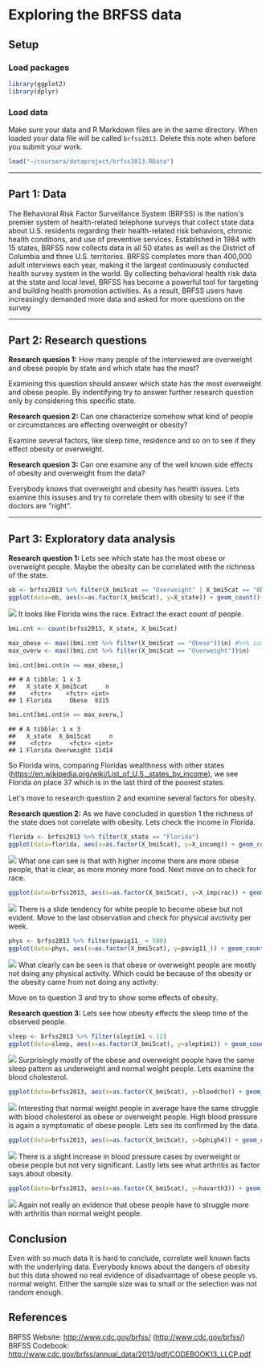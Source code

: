 Exploring the BRFSS data
================

Setup
-----

### Load packages

``` r
library(ggplot2)
library(dplyr)
```

### Load data

Make sure your data and R Markdown files are in the same directory. When loaded your data file will be called `brfss2013`. Delete this note when before you submit your work.

``` r
load("~/coursera/dataproject/brfss2013.RData")
```

------------------------------------------------------------------------

Part 1: Data
------------

The Behavioral Risk Factor Surveillance System (BRFSS) is the nation's premier system of health-related telephone surveys that collect state data about U.S. residents regarding their health-related risk behaviors, chronic health conditions, and use of preventive services. Established in 1984 with 15 states, BRFSS now collects data in all 50 states as well as the District of Columbia and three U.S. territories. BRFSS completes more than 400,000 adult interviews each year, making it the largest continuously conducted health survey system in the world. By collecting behavioral health risk data at the state and local level, BRFSS has become a powerful tool for targeting and building health promotion activities. As a result, BRFSS users have increasingly demanded more data and asked for more questions on the survey

------------------------------------------------------------------------

Part 2: Research questions
--------------------------

**Research quesion 1:** How many people of the interviewed are overweight and obese people by state and which state has the most?

Examining this question should answer which state has the most overweight and obese people. By indentifying try to answer further research question only by considering this specific state.

**Research quesion 2:** Can one characterize somehow what kind of people or circumstances are effecting overweight or obesity?

Examine several factors, like sleep time, residence and so on to see if they effect obesity or overweight.

**Research quesion 3:** Can one examine any of the well known side effects of obesity and overweight from the data?

Everybody knows that overweight and obesity has health issues. Lets examine this issuses and try to correlate them with obesity to see if the doctors are "right".

------------------------------------------------------------------------

Part 3: Exploratory data analysis
---------------------------------

**Research question 1:** Lets see which state has the most obese or overweight people. Maybe the obesity can be correlated with the richness of the state.

``` r
ob <- brfss2013 %>% filter(X_bmi5cat == "Overweight" | X_bmi5cat == "Obese")
ggplot(data=ob, aes(x=as.factor(X_bmi5cat), y=X_state)) + geom_count()+facet_grid(. ~ sex)+ theme(axis.text.x = element_text(angle = 90, hjust = 1))
```

![](intro_data_prob_project_files/figure-markdown_github-ascii_identifiers/unnamed-chunk-1-1.png) It looks like Florida wins the race. Extract the exact count of people.

``` r
bmi.cnt <- count(brfss2013, X_state, X_bmi5cat)

max_obese <- max((bmi.cnt %>% filter(X_bmi5cat == "Obese"))$n) #%>% summarise(maxx = max(n), fat = X_bmi5cat) 
max_overw <- max((bmi.cnt %>% filter(X_bmi5cat == "Overweight"))$n)

bmi.cnt[bmi.cnt$n == max_obese,]
```

    ## # A tibble: 1 x 3
    ##   X_state X_bmi5cat     n
    ##    <fctr>    <fctr> <int>
    ## 1 Florida     Obese  9315

``` r
bmi.cnt[bmi.cnt$n == max_overw,]
```

    ## # A tibble: 1 x 3
    ##   X_state  X_bmi5cat     n
    ##    <fctr>     <fctr> <int>
    ## 1 Florida Overweight 11414

So Florida wins, comparing Floridas wealthness with other states (<https://en.wikipedia.org/wiki/List_of_U.S._states_by_income>), we see Florida on place 37 which is in the last third of the poorest states.

Let's move to research question 2 and examine several factors for obesity.

**Research question 2:** As we have concluded in question 1 the richness of the state does not correlate with obesity. Lets check the income in Florida.

``` r
florida <- brfss2013 %>% filter(X_state == "Florida")
ggplot(data=florida, aes(x=as.factor(X_bmi5cat), y=X_incomg)) + geom_count()+ theme(axis.text.x = element_text(angle = 90, hjust = 1))
```

![](intro_data_prob_project_files/figure-markdown_github-ascii_identifiers/unnamed-chunk-3-1.png) What one can see is that with higher income there are more obese people, that is clear, as more money more food. Next move on to check for race.

``` r
ggplot(data=brfss2013, aes(x=as.factor(X_bmi5cat), y=X_impcrac)) + geom_count()+ theme(axis.text.x = element_text(angle = 90, hjust = 1))
```

![](intro_data_prob_project_files/figure-markdown_github-ascii_identifiers/unnamed-chunk-4-1.png) There is a slide tendency for white people to become obese but not evident. Move to the last observation and check for physical avctivity per week.

``` r
phys <- brfss2013 %>% filter(pavig11_ < 500)
ggplot(data=phys, aes(x=as.factor(X_bmi5cat), y=pavig11_)) + geom_count()+ theme(axis.text.x = element_text(angle = 90, hjust = 1))
```

![](intro_data_prob_project_files/figure-markdown_github-ascii_identifiers/unnamed-chunk-5-1.png) What clearly can be seen is that obese or overweight people are mostly not doing any physical activity. Which could be because of the obesity or the obesity came from not doing any activity.

Move on to question 3 and try to show some effects of obesity.

**Research question 3:** Lets see how obesity effects the sleep time of the observed people.

``` r
sleep <- brfss2013 %>% filter(sleptim1 < 12)
ggplot(data=sleep, aes(x=as.factor(X_bmi5cat), y=sleptim1)) + geom_count()+ theme(axis.text.x = element_text(angle = 90, hjust = 1))
```

![](intro_data_prob_project_files/figure-markdown_github-ascii_identifiers/unnamed-chunk-6-1.png) Surprisingly mostly of the obese and overweight people have the same sleep pattern as underweight and normal weight people. Lets examine the blood cholesterol.

``` r
ggplot(data=brfss2013, aes(x=as.factor(X_bmi5cat), y=bloodcho)) + geom_count()+ theme(axis.text.x = element_text(angle = 90, hjust = 1))
```

![](intro_data_prob_project_files/figure-markdown_github-ascii_identifiers/unnamed-chunk-7-1.png) Interesting that normal weight people in average have the same struggle with blood cholesterol as obese or overweight people. High blood pressure is again a symptomatic of obese people. Lets see its confirmed by the data.

``` r
ggplot(data=brfss2013, aes(x=as.factor(X_bmi5cat), y=bphigh4)) + geom_count()+ theme(axis.text.x = element_text(angle = 90, hjust = 1))
```

![](intro_data_prob_project_files/figure-markdown_github-ascii_identifiers/unnamed-chunk-8-1.png) There is a slight increase in blood pressure cases by overweight or obese people but not very significant. Lastly lets see what arthritis as factor says about obesity.

``` r
ggplot(data=brfss2013, aes(x=as.factor(X_bmi5cat), y=havarth3)) + geom_count()+ theme(axis.text.x = element_text(angle = 90, hjust = 1))
```

![](intro_data_prob_project_files/figure-markdown_github-ascii_identifiers/unnamed-chunk-9-1.png) Again not really an evidence that obese people have to struggle more with arthritis than normal weight people.

Conclusion
----------

Even with so much data it is hard to conclude, correlate well known facts with the underlying data. Everybody knows about the dangers of obesity but this data showed no real evidence of disadvantage of obese people vs. normal weight. Either the sample size was to small or the selection was not random enough.

References
----------

BRFSS Website: <http://www.cdc.gov/brfss/> (<http://www.cdc.gov/brfss/>)<br/> BRFSS Codebook: <http://www.cdc.gov/brfss/annual_data/2013/pdf/CODEBOOK13_LLCP.pdf>
